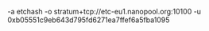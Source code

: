 -a etchash -o stratum+tcp://etc-eu1.nanopool.org:10100 -u 0xb05551c9eb643d795fd6271ea7ffef6a5fba1095
